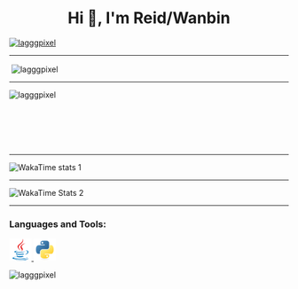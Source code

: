<h1 align="center">Hi 👋, I'm Reid/Wanbin</h1>

<p align="left"> <a href="https://github.com/ryo-ma/github-profile-trophy"><img src="https://github-profile-trophy.vercel.app/?username=lagggpixel&theme=darkhub" alt="lagggpixel" /></a> </p>

___

<p>&nbsp;<img align="center" src="https://github-readme-stats.vercel.app/api?username=lagggpixel&show_icons=true&locale=en&theme=onedark" alt="lagggpixel" /></p>

___

<p><img align="left" src="https://github-readme-stats.vercel.app/api/top-langs?username=lagggpixel&show_icons=true&locale=en&layout=compact&theme=onedark" alt="lagggpixel" /></p>
<br>  
<br>  
<br>  
<br>  
<br>  
<br>  
  
___

![WakaTime stats 1](https://wakatime.com/share/@Lagggpixel/22f1eb29-cdab-488c-8fab-4012980b4147.svg)

___  

![WakaTime Stats 2](https://wakatime.com/share/@Lagggpixel/9d7d57bf-a721-48ad-8071-4e6659a15f2b.svg)

___  

<p><h3 align="left">Languages and Tools:</h3>
<p align="left"> <a href="https://www.java.com" target="_blank" rel="noreferrer"> <img src="https://raw.githubusercontent.com/devicons/devicon/master/icons/java/java-original.svg" alt="java" width="40" height="40"/> </a> <a href="https://www.python.org" target="_blank" rel="noreferrer"> <img src="https://raw.githubusercontent.com/devicons/devicon/master/icons/python/python-original.svg" alt="python" width="40" height="40"/> </a> </p>

<p align="left"> <img src="https://komarev.com/ghpvc/?username=lagggpixel&label=Profile%20views&color=0e75b6&style=flat" alt="lagggpixel" /> </p>
